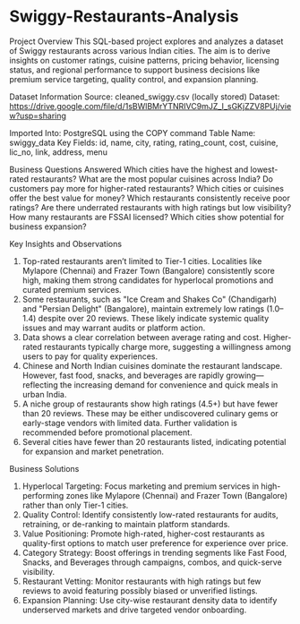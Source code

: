 # Swiggy-Restaurants-Analysis

Project Overview
This SQL-based project explores and analyzes a dataset of Swiggy restaurants across various Indian cities. The aim is to derive insights on customer ratings, cuisine patterns, pricing behavior, licensing status, and regional performance to support business decisions like premium service targeting, quality control, and expansion planning.

Dataset Information
Source: cleaned_swiggy.csv (locally stored)
Dataset: https://drive.google.com/file/d/1sBWlBMrYTNRIVC9mJZ_I_sGKjZZV8PUj/view?usp=sharing

Imported Into: PostgreSQL using the COPY command
Table Name: swiggy_data
Key Fields:
id, name, city, rating, rating_count, cost, cuisine, lic_no, link, address, menu


Business Questions Answered
Which cities have the highest and lowest-rated restaurants?
What are the most popular cuisines across India?
Do customers pay more for higher-rated restaurants?
Which cities or cuisines offer the best value for money?
Which restaurants consistently receive poor ratings?
Are there underrated restaurants with high ratings but low visibility?
How many restaurants are FSSAI licensed?
Which cities show potential for business expansion?


Key Insights and Observations
1) Top-rated restaurants aren’t limited to Tier-1 cities. Localities like Mylapore (Chennai) and Frazer Town (Bangalore) consistently score high, making them strong candidates for hyperlocal promotions and curated premium services.
2) Some restaurants, such as "Ice Cream and Shakes Co" (Chandigarh) and "Persian Delight" (Bangalore), maintain extremely low ratings (1.0–1.4) despite over 20 reviews. These likely indicate systemic quality issues and may warrant audits or platform action.
3) Data shows a clear correlation between average rating and cost. Higher-rated restaurants typically charge more, suggesting a willingness among users to pay for quality experiences.
4) Chinese and North Indian cuisines dominate the restaurant landscape. However, fast food, snacks, and beverages are rapidly growing—reflecting the increasing demand for convenience and quick meals in urban India.
5) A niche group of restaurants show high ratings (4.5+) but have fewer than 20 reviews. These may be either undiscovered culinary gems or early-stage vendors with limited data. Further validation is recommended before promotional placement.
6) Several cities have fewer than 20 restaurants listed, indicating potential for expansion and market penetration.


Business Solutions
1) Hyperlocal Targeting: Focus marketing and premium services in high-performing zones like Mylapore (Chennai) and Frazer Town (Bangalore) rather than only Tier-1 cities.
2) Quality Control: Identify consistently low-rated restaurants for audits, retraining, or de-ranking to maintain platform standards.
3) Value Positioning: Promote high-rated, higher-cost restaurants as quality-first options to match user preference for experience over price.
4) Category Strategy: Boost offerings in trending segments like Fast Food, Snacks, and Beverages through campaigns, combos, and quick-serve visibility.
5) Restaurant Vetting: Monitor restaurants with high ratings but few reviews to avoid featuring possibly biased or unverified listings.
6) Expansion Planning: Use city-wise restaurant density data to identify underserved markets and drive targeted vendor onboarding.



